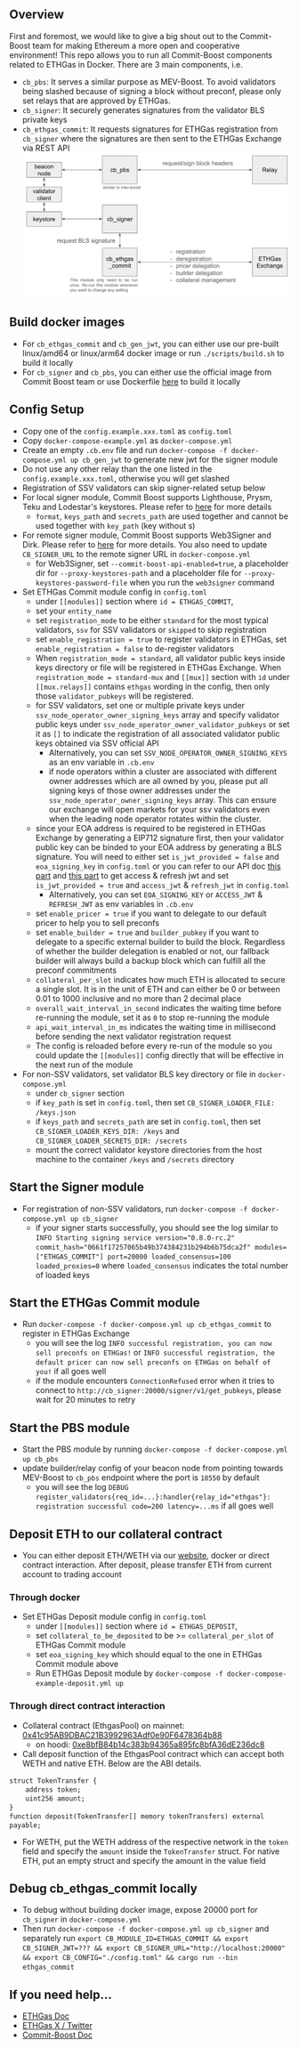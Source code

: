 ## Overview
First and foremost, we would like to give a big shout out to the Commit-Boost team for making Ethereum a more open and cooperative environment! This repo allows you to run all Commit-Boost components related to ETHGas in Docker. There are 3 main components, i.e.
* `cb_pbs`: It serves a similar purpose as MEV-Boost. To avoid validators being slashed because of signing a block without preconf, please only set relays that are approved by ETHGas.
* `cb_signer`: It securely generates signatures from the validator BLS private keys
* `cb_ethgas_commit`: It requests signatures for ETHGas registration from `cb_signer` where the signatures are then sent to the ETHGas Exchange via REST API
![Architecture](./architecture.png)

## Build docker images
* For `cb_ethgas_commit` and `cb_gen_jwt`, you can either use our pre-built linux/amd64 or linux/arm64 docker image or run `./scripts/build.sh` to build it locally
* For `cb_signer` and `cb_pbs`, you can either use the official image from Commit Boost team or use Dockerfile [here](https://github.com/Commit-Boost/commit-boost-client/tree/main/provisioning) to build it locally

## Config Setup
* Copy one of the `config.example.xxx.toml` as `config.toml`
* Copy `docker-compose-example.yml` as `docker-compose.yml`
* Create an empty `.cb.env` file and run `docker-compose -f docker-compose.yml up cb_gen_jwt` to generate new jwt for the signer module
* Do not use any other relay than the one listed in the `config.example.xxx.toml`, otherwise you will get slashed
* Registration of SSV validators can skip signer-related setup below
* For local signer module, Commit Boost supports Lighthouse, Prysm, Teku and Lodestar's keystores. Please refer to [here](https://commit-boost.github.io/commit-boost-client/get_started/configuration#local-signer) for more details
    * `format`, `keys_path` and `secrets_path` are used together and cannot be used together with `key_path` (key without s)
* For remote signer module, Commit Boost supports Web3Signer and Dirk. Please refer to [here](https://commit-boost.github.io/commit-boost-client/get_started/configuration#remote-signer) for more details. You also need to update `CB_SIGNER_URL` to the remote signer URL in `docker-compose.yml`
    * for Web3Signer, set `--commit-boost-api-enabled=true`, a placeholder dir for `--proxy-keystores-path` and a placeholder file for `--proxy-keystores-password-file` when you run the `web3signer` command
* Set ETHGas Commit module config in `config.toml`
    * under `[[modules]]` section where `id = ETHGAS_COMMIT`,
    * set your `entity_name`
    * set `registration_mode` to be either `standard` for the most typical validators, `ssv` for SSV validators or `skipped` to skip registration
    * set `enable_registration = true` to register validators in ETHGas, set `enable_registration = false` to de-register validators
    * When `registration_mode = standard`, all validator public keys inside keys directory or file will be registered in ETHGas Exchange. When `registration_mode = standard-mux` and `[[mux]]` section with `id` under `[[mux.relays]]` contains `ethgas` wording in the config, then only those `validator_pubkeys` will be registered.
    * for SSV validators, set one or multiple private keys under `ssv_node_operator_owner_signing_keys` array and specify validator public keys under `ssv_node_operator_owner_validator_pubkeys` or set it as `[]` to indicate the registration of all associated validator public keys obtained via SSV official API
        * Alternatively, you can set `SSV_NODE_OPERATOR_OWNER_SIGNING_KEYS` as an env variable in `.cb.env`
        * if node operators within a cluster are associated with different owner addresses which are all owned by you, please put all signing keys of those owner addresses under the `ssv_node_operator_owner_signing_keys` array. This can ensure our exchange will open markets for your ssv validators even when the leading node operator rotates within the cluster.
    * since your EOA address is required to be registered in ETHGas Exchange by generating a EIP712 signature first, then your validator public key can be binded to your EOA address by generating a BLS signature. You will need to either set `is_jwt_provided = false` and `eoa_signing_key` in `config.toml` or you can refer to our API doc [this part](https://developers.ethgas.com/?http#post-api-v1-user-login) and [this part](https://developers.ethgas.com/?http#post-api-v1-user-login-refresh) to get access & refresh jwt and set `is_jwt_provided = true` and `access_jwt` & `refresh_jwt` in `config.toml` 
        * Alternatively, you can set `EOA_SIGNING_KEY` or `ACCESS_JWT` & `REFRESH_JWT` as env variables in `.cb.env`
    * set `enable_pricer = true` if you want to delegate to our default pricer to help you to sell preconfs
    * set `enable_builder = true` and `builder_pubkey` if you want to delegate to a specific external builder to build the block. Regardless of whether the builder delegation is enabled or not, our fallback builder will always build a backup block which can fulfill all the preconf commitments
    * `collateral_per_slot` indicates how much ETH is allocated to secure a single slot. It is in the unit of ETH and can either be 0 or between 0.01 to 1000 inclusive and no more than 2 decimal place
    * `overall_wait_interval_in_second` indicates the waiting time before re-running the module, set it as `0` to stop re-running the module
    * `api_wait_interval_in_ms` indicates the waiting time in millisecond before sending the next validator registration request
    * The config is reloaded before every re-run of the module so you could update the `[[modules]]` config directly that will be effective in the next run of the module
* For non-SSV validators, set validator BLS key directory or file in `docker-compose.yml`
    * under `cb_signer` section
    * if `key_path` is set in `config.toml`, then set `CB_SIGNER_LOADER_FILE: /keys.json`
    * if `keys_path` and `secrets_path` are set in `config.toml`, then set `CB_SIGNER_LOADER_KEYS_DIR: /keys` and `CB_SIGNER_LOADER_SECRETS_DIR: /secrets`
    * mount the correct validator keystore directories from the host machine to the container `/keys` and `/secrets` directory

## Start the Signer module
* For registration of non-SSV validators, run `docker-compose -f docker-compose.yml up cb_signer`
    * if your signer starts successfully, you should see the log similar to `INFO Starting signing service version="0.8.0-rc.2" commit_hash="0661f17257065b49b374384231b294b6b75dca2f" modules=["ETHGAS_COMMIT"] port=20000 loaded_consensus=100 loaded_proxies=0` where `loaded_consensus` indicates the total number of loaded keys

## Start the ETHGas Commit module
* Run `docker-compose -f docker-compose.yml up cb_ethgas_commit` to register in ETHGas Exchange
    * you will see the log `INFO successful registration, you can now sell preconfs on ETHGas!` or `INFO successful registration, the default pricer can now sell preconfs on ETHGas on behalf of you!` if all goes well
    * if the module encounters `ConnectionRefused` error when it tries to connect to `http://cb_signer:20000/signer/v1/get_pubkeys`, please wait for 20 minutes to retry

## Start the PBS module
* Start the PBS module by running `docker-compose -f docker-compose.yml up cb_pbs`
* update builder/relay config of your beacon node from pointing towards MEV-Boost to `cb_pbs` endpoint where the port is `18550` by default
    * you will see the log `DEBUG register_validators{req_id=...}:handler{relay_id="ethgas"}: registration successful code=200 latency=...ms` if all goes well

## Deposit ETH to our collateral contract
* You can either deposit ETH/WETH via our [website](https://app.ethgas.com/my-portfolio/accounts), docker or direct contract interaction. After deposit, please transfer ETH from current account to trading account

### Through docker
* Set ETHGas Deposit module config in `config.toml`
    * under `[[modules]]` section where `id = ETHGAS_DEPOSIT`,
    * set `collateral_to_be_deposited` to be >= `collateral_per_slot` of ETHGas Commit module
    * set `eoa_signing_key` which should equal to the one in ETHGas Commit module above
    * Run ETHGas Deposit module by `docker-compose -f docker-compose-example-deposit.yml up`

### Through direct contract interaction
* Collateral contract (EthgasPool) on mainnet: [0x41c95AB9DBAC21B3992963Adf0e90F6478364b88](https://etherscan.io/address/0x41c95AB9DBAC21B3992963Adf0e90F6478364b88#writeContract)
    * on hoodi: [0xe8bfB84b14c383b94365a895fc8bfA36dE236dc8](https://hoodi.etherscan.io/address/0xe8bfB84b14c383b94365a895fc8bfA36dE236dc8#writeContract)
* Call deposit function of the EthgasPool contract which can accept both WETH and native ETH. Below are the ABI details.
```
struct TokenTransfer {
    address token;
    uint256 amount;
}
function deposit(TokenTransfer[] memory tokenTransfers) external payable;
```
* For WETH, put the WETH address of the respective network in the `token` field and specify the `amount` inside the `TokenTransfer` struct. For native ETH, put an empty struct and specify the amount in the value field

## Debug cb_ethgas_commit locally
* To debug without building docker image, expose 20000 port for `cb_signer` in `docker-compose.yml`
* Then run `docker-compose -f docker-compose.yml up cb_signer` and separately run `export CB_MODULE_ID=ETHGAS_COMMIT && export CB_SIGNER_JWT=??? && export CB_SIGNER_URL="http://localhost:20000" && export CB_CONFIG="./config.toml" && cargo run --bin ethgas_commit`


## If you need help...
* [ETHGas Doc](https://docs.ethgas.com/)
* [ETHGas X / Twitter](https://x.com/ETHGASofficial)
* [Commit-Boost Doc](https://commit-boost.github.io/commit-boost-client/)